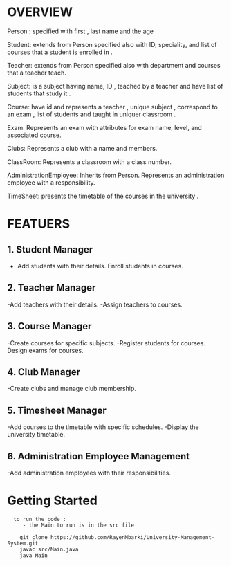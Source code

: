 # OVERVIEW


Person : specified with first , last name and the age  

Student: extends from Person specified  also with ID, speciality, and list of courses that a student  is enrolled in .

Teacher: extends from Person specified  also with department and courses that a teacher teach.

Subject: is a subject having  name, ID , teached by a teacher and have list of students that study it .

Course: have id and represents a teacher , unique subject , correspond to an exam , list of students and taught in uniquer classroom .

Exam: Represents an exam with attributes for exam name, level, and associated course.

Clubs: Represents a club with a name and members.

ClassRoom: Represents a classroom with a class number.

AdministrationEmployee: Inherits from Person. Represents an administration employee with a responsibility.

TimeSheet: presents the timetable of the courses in the university .

# FEATUERS
## 1. Student Manager
  - Add students with their details.
Enroll students in courses.
## 2. Teacher Manager
  -Add teachers with their details.
  -Assign teachers to courses.
## 3. Course Manager
   -Create courses for specific subjects.
   -Register students for courses.
Design exams for courses.
## 4. Club Manager
   -Create clubs and manage club membership.
## 5. Timesheet Manager
  -Add courses to the timetable with specific schedules.
  -Display the university timetable.
## 6. Administration Employee Management
  -Add administration employees with their responsibilities.


# Getting Started 
```
  to run the code :
     - the Main to run is in the src file 
    
    git clone https://github.com/RayenMbarki/University-Management-System.git
    javac src/Main.java
    java Main

```
